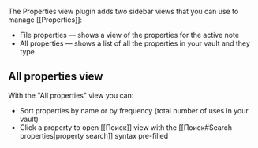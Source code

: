 The Properties view plugin adds two sidebar views that you can use to manage [[Properties]]:

- File properties — shows a view of the properties for the active note
- All properties — shows a list of all the properties in your vault and they type

## All properties view

With the "All properties" view you can:

- Sort properties by name or by frequency (total number of uses in your vault)
- Click a property to open [[Поиск]] view with the [[Поиск#Search properties|property search]] syntax pre-filled 